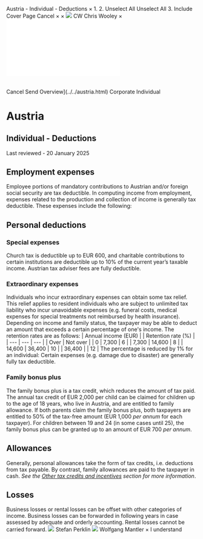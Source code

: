 Austria - Individual - Deductions
×
1.
2.
Unselect All
Unselect All
3.
Include Cover Page
Cancel
×
×
![](../../-/media/world-wide-tax-summaries/attachments/global---chris-wooley.ashx%3Frev=ac5e5f3223b34096b1afc2a6009c7320&revision=ac5e5f32-23b3-4096-b1af-c2a6009c7320&hash=859B7ADC84DC2CBEC9760E9E6EE7DE6D0A8BFCDF)
CW
Chris Wooley
×
![](deductions.html)
######
Cancel
Send
Overview](../../austria.html)
Corporate
Individual
# Austria
## Individual - Deductions
Last reviewed - 20 January 2025
## Employment expenses
Employee portions of mandatory contributions to Austrian and/or foreign social security are tax deductible.
In computing income from employment, expenses related to the production and collection of income is generally tax deductible. These expenses include the following:
## Personal deductions
### Special expenses
Church tax is deductible up to EUR 600, and charitable contributions to certain institutions are deductible up to 10% of the current year’s taxable income. Austrian tax adviser fees are fully deductible.
### Extraordinary expenses
Individuals who incur extraordinary expenses can obtain some tax relief. This relief applies to resident individuals who are subject to unlimited tax liability who incur unavoidable expenses (e.g. funeral costs, medical expenses for special treatments not reimbursed by health insurance). Depending on income and family status, the taxpayer may be able to deduct an amount that exceeds a certain percentage of one's income. The retention rates are as follows:
| Annual income (EUR) | | Retention rate (%) |
| --- | --- | --- |
| Over | Not over |
| 0 | 7,300 | 6 |
| 7,300 | 14,600 | 8 |
| 14,600 | 36,400 | 10 |
| 36,400 |  | 12 |
The percentage is reduced by 1% for an individual:
Certain expenses (e.g. damage due to disaster) are generally fully tax deductible.
### Family bonus plus
The family bonus plus is a tax credit, which reduces the amount of tax paid. The annual tax credit of EUR 2,000 per child can be claimed for children up to the age of 18 years, who live in Austria, and are entitled to family allowance. If both parents claim the family bonus plus, both taxpayers are entitled to 50% of the tax-free amount (EUR 1,000 *per annum* for each taxpayer).
For children between 19 and 24 (in some cases until 25), the family bonus plus can be granted up to an amount of EUR 700 *per annum*.
## Allowances
Generally, personal allowances take the form of tax credits, i.e. deductions from tax payable. By contrast, family allowances are paid to the taxpayer in cash. *See the [Other tax credits and incentives](other-tax-credits-and-incentives.html) section for more information*.
## Losses
Business losses or rental losses can be offset with other categories of income. Business losses can be forwarded in following years in case assessed by adequate and orderly accounting.
Rental losses cannot be carried forward.
![](../../-/media/world-wide-tax-summaries/austriastefan-perklinaustria--stefan-perklinjpg20220502162219578.ashx%3Frev=85d18abe4bc0446d95ee2735dd05bb1b&revision=85d18abe-4bc0-446d-95ee-2735dd05bb1b&hash=3725F74735E7C86B02C0FE87B3547A4AC41E1D2D)
Stefan Perklin
![](../../-/media/world-wide-tax-summaries/austriawolfgang-mantleraustria--wolfgang-mantlerpng20220502162306239.ashx%3Frev=7c617f903e7b49c99620f83192801adc&revision=7c617f90-3e7b-49c9-9620-f83192801adc&hash=507573EC63DA7804FAFC81499F9BD46D12624E22)
Wolfgang Mantler
×
I understand